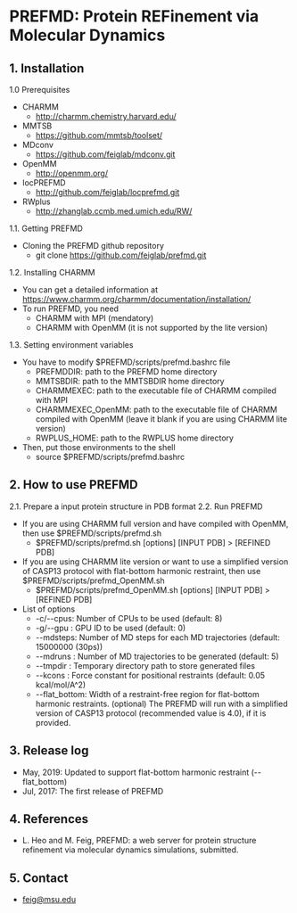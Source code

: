 # PREFMD: Protein REFinement via Molecular Dynamics

## 1. Installation
1.0 Prerequisites
 * CHARMM
    * http://charmm.chemistry.harvard.edu/
 * MMTSB
    * https://github.com/mmtsb/toolset/
 * MDconv
    * https://github.com/feiglab/mdconv.git
 * OpenMM
    * http://openmm.org/
 * locPREFMD
    * http://github.com/feiglab/locprefmd.git
 * RWplus 
    * http://zhanglab.ccmb.med.umich.edu/RW/

1.1. Getting PREFMD
 * Cloning the PREFMD github repository
    * git clone https://github.com/feiglab/prefmd.git

1.2. Installing CHARMM
 * You can get a detailed information at https://www.charmm.org/charmm/documentation/installation/
 * To run PREFMD, you need
    * CHARMM with MPI (mendatory)
    * CHARMM with OpenMM (it is not supported by the lite version)

1.3. Setting environment variables
 * You have to modify $PREFMD/scripts/prefmd.bashrc file
    * PREFMDDIR: path to the PREFMD home directory
    * MMTSBDIR: path to the MMTSBDIR home directory
    * CHARMMEXEC: path to the executable file of CHARMM compiled with MPI
    * CHARMMEXEC_OpenMM: path to the executable file of CHARMM compiled with OpenMM (leave it blank if you are using CHARMM lite version)
    * RWPLUS_HOME: path to the RWPLUS home directory
 * Then, put those environments to the shell
    * source $PREFMD/scripts/prefmd.bashrc

## 2. How to use PREFMD
2.1. Prepare a input protein structure in PDB format
2.2. Run PREFMD
 * If you are using CHARMM full version and have compiled with OpenMM, then use $PREFMD/scripts/prefmd.sh
    * $PREFMD/scripts/prefmd.sh [options] [INPUT PDB] > [REFINED PDB]
 * If you are using CHARMM lite version or want to use a simplified version of CASP13 protocol with flat-bottom harmonic
 restraint, then use $PREFMD/scripts/prefmd_OpenMM.sh
    * $PREFMD/scripts/prefmd_OpenMM.sh [options] [INPUT PDB] > [REFINED PDB]
 * List of options
    * -c/--cpus: Number of CPUs to be used (default: 8)
    * -g/--gpu : GPU ID to be used (default: 0) 
    * --mdsteps: Number of MD steps for each MD trajectories (default: 15000000 (30ps))
    * --mdruns : Number of MD trajectories to be generated (default: 5)
    * --tmpdir : Temporary directory path to store generated files
    * --kcons  : Force constant for positional restraints (default: 0.05 kcal/mol/A^2)
    * --flat_bottom: Width of a restraint-free region for flat-bottom harmonic restraints. (optional)
    The PREFMD will run with a simplified version of CASP13 protocol (recommended value is 4.0), if it is provided. 

## 3. Release log
 * May, 2019: Updated to support flat-bottom harmonic restraint (--flat_bottom)
 * Jul, 2017: The first release of PREFMD

## 4. References
 * L. Heo and M. Feig, PREFMD: a web server for protein structure refinement via molecular dynamics simulations, submitted.

## 5. Contact
 * feig@msu.edu
